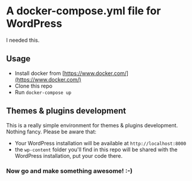 # A docker-compose.yml file for WordPress

I needed this.

## Usage

* Install docker from [https://www.docker.com/](https://www.docker.com/)
* Clone this repo
* Run `docker-compose up`

## Themes & plugins development

This is a really simple environment for themes & plugins development. Nothing fancy. Please be aware that:

* Your WordPress installation will be available at `http://localhost:8000`
* the `wp-content` folder you'll find in this repo will be shared with the WordPress installation, put your code there.

### Now go and make something awesome! :-)

